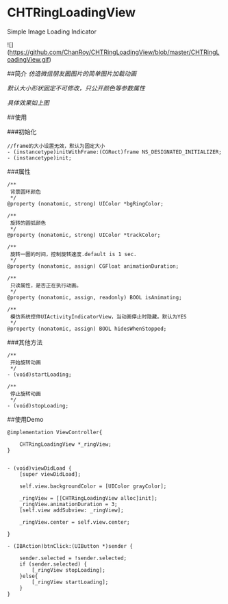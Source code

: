 # CHTRingLoadingView
Simple Image Loading Indicator

![] (https://github.com/ChanRoy/CHTRingLoadingView/blob/master/CHTRingLoadingView.gif)

##简介
*仿造微信朋友圈图片的简单图片加载动画*

*默认大小形状固定不可修改，只公开颜色等参数属性*

*具体效果如上图*

##使用

###初始化

```
//frame的大小设置无效，默认为固定大小
- (instancetype)initWithFrame:(CGRect)frame NS_DESIGNATED_INITIALIZER;
- (instancetype)init;
```

###属性

```
/**
 背景圆环颜色
 */
@property (nonatomic, strong) UIColor *bgRingColor;

/**
 旋转的圆弧颜色
 */
@property (nonatomic, strong) UIColor *trackColor;

/**
 旋转一圈的时间，控制旋转速度.default is 1 sec.
 */
@property (nonatomic, assign) CGFloat animationDuration;

/**
 只读属性，是否正在执行动画。
 */
@property (nonatomic, assign, readonly) BOOL isAnimating;

/**
 模仿系统控件UIActivityIndicatorView，当动画停止时隐藏。默认为YES
 */
@property (nonatomic, assign) BOOL hidesWhenStopped;
```

###其他方法
```
/**
 开始旋转动画
 */
- (void)startLoading;

/**
 停止旋转动画
 */
- (void)stopLoading;
```

##使用Demo
```
@implementation ViewController{
    
    CHTRingLoadingView *_ringView;
}


- (void)viewDidLoad {
    [super viewDidLoad];
    
    self.view.backgroundColor = [UIColor grayColor];
    
    _ringView = [[CHTRingLoadingView alloc]init];
    _ringView.animationDuration = 3;
    [self.view addSubview: _ringView];
    
    _ringView.center = self.view.center;
    
}

- (IBAction)btnClick:(UIButton *)sender {
    
    sender.selected = !sender.selected;
    if (sender.selected) {
        [_ringView stopLoading];
    }else{
        [_ringView startLoading];
    }
}
```